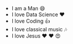 * I am a Man :smile:
* I love Data Science :heart:
* I love Coding :+1:
* I love classical music :notes:
* I love Jesus :heart: :heart: :heart_eyes:
    
